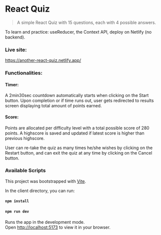 # React Quiz

> A simple React Quiz with 15 questions, each with 4 possible answers.

To learn and practice: useReducer, the Context API, deploy on Netlify (no
backend).

### Live site:

https://another-react-quiz.netlify.app/

### Functionalities:

#### Timer:

A 2min30sec countdown automatically starts when clicking on the Start button.
Upon completion or if time runs out, user gets redirected to results screen
displaying total amount of points earned.

#### Score:

Points are allocated per difficulty level with a total possible score of 280
points. A highscore is saved and updated if latest score is higher than previous
highscore.

User can re-take the quiz as many times he/she wishes by clicking on the Restart
button, and can exit the quiz at any time by clicking on the Cancel button.

### Available Scripts

This project was bootstrapped with [Vite](https://vitejs.dev/).

In the client directory, you can run:

#### `npm install`

#### `npm run dev`

Runs the app in the development mode.\
Open [http://localhost:5173](http://localhost:5173) to view it in your browser.
